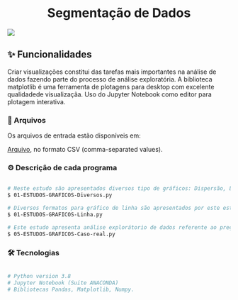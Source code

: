 <h1 align="center">Segmentação de Dados</h1>

<img src="https://img.shields.io/static/v1?label=Blog&message=Flávio Bendl&color=0dbe98&style=for-the-badge&logo=ghost"/>
<h2>✨ Funcionalidades</h2>
<p align="left">Criar visualizações constitui das tarefas mais importantes na análise de dados fazendo parte do processo de análise exploratória. A biblioteca matplotlib é uma ferramenta de plotagens para desktop com excelente qualidadede visualizaçãa. Uso do Jupyter Notebook como editor para plotagem interativa.</p>

<h3>📂 Arquivos</h3>
<p align="left">Os arquivos de entrada estão disponíveis em:</p> 

[Arquivo](https://github.com/flbendl/Analise-de-Dados/tree/master/GraficosMatplotlib/Data), no formato CSV (comma-separated values).


<h3>⚙️ Descrição de cada programa</h3>

```bash

# Neste estudo são apresentados diversos tipo de gráficos: Dispersão, Linha, Barras.
$ 01-ESTUDOS-GRAFICOS-Diversos.py

# Diversos formatos para gráfico de linha são apresentados por este estudo.
$ 01-ESTUDOS-GRAFICOS-Linha.py

# Este estudo apresenta análise explorátorio de dados referente ao preço da gásolina no tempo de vários países.
$ 05-ESTUDOS-GRAFICOS-Caso-real.py

```

<h3>🛠 Tecnologias</h3>

```bash

# Python version 3.8
# Jupyter Notebook (Suite ANACONDA)
# Bibliotecas Pandas, Matplotlib, Numpy.

```